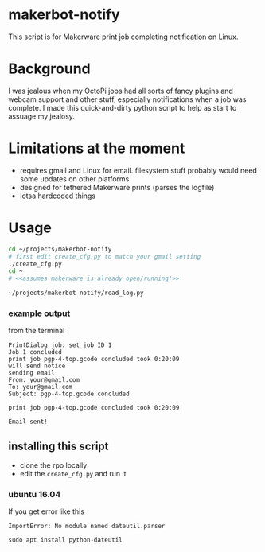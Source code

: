 # makerbot-notify

This script is for Makerware print job completing notification on  Linux.

# Background

I was jealous when my OctoPi jobs had all sorts of fancy plugins and webcam support and other stuff, especially notifications when a job was complete.
I made this quick-and-dirty python script to help as start to assuage my jealosy.

# Limitations at the moment

 - requires gmail and Linux for email. filesystem stuff probably would need some updates on other platforms
 - designed for tethered Makerware prints (parses the logfile)
 - lotsa hardcoded things
 
# Usage

```bash
cd ~/projects/makerbot-notify
# first edit create_cfg.py to match your gmail setting
./create_cfg.py
cd ~
# <<assumes makerware is already open/running!>>

~/projects/makerbot-notify/read_log.py
```

### example output

from the terminal

```
PrintDialog job: set job ID 1
Job 1 concluded
print job pgp-4-top.gcode concluded took 0:20:09
will send notice
sending email
From: your@gmail.com
To: your@gmail.com
Subject: pgp-4-top.gcode concluded

print job pgp-4-top.gcode concluded took 0:20:09

Email sent!
```

## installing this script

 - clone the rpo locally
 - edit the `create_cfg.py` and run it
 
### ubuntu 16.04



If you get error like this
```
ImportError: No module named dateutil.parser
```

```
sudo apt install python-dateutil
```
